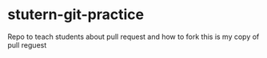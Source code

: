 # stutern-git-practice
Repo to teach students about pull request and how to fork
this is my copy of pull reguest
